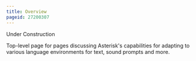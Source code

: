 ```yaml
---
title: Overview
pageid: 27200307
---
```


Under Construction

Top-level page for pages discussing Asterisk's capabilities for adapting to various language environments for text, sound prompts and more.

